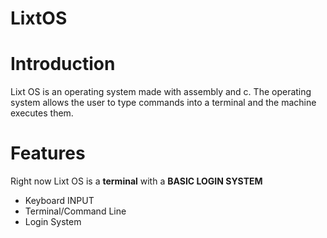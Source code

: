 # LixtOS

# Introduction

Lixt OS is an operating system made with assembly and c. The operating system allows the user to type commands into a terminal and the machine executes them.


# Features

Right now Lixt OS is a **terminal** with a **BASIC LOGIN SYSTEM**

  - Keyboard INPUT
  - Terminal/Command Line
  - Login System


